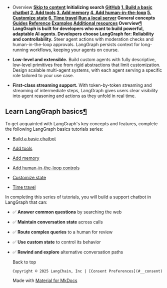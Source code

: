 - Overview **[Skip to content](#overview) Initializing search [GitHub](https://github.com/langchain-ai/langgraph) [1. Build a basic chatbot](../../tutorials/get-started/1-build-basic-chatbot/) [2. Add tools](../../tutorials/get-started/2-add-tools/) [3. Add memory](../../tutorials/get-started/3-add-memory/) [4. Add human-in-the-loop](../../tutorials/get-started/4-human-in-the-loop/) [5. Customize state](../../tutorials/get-started/5-customize-state/) [6. Time travel](../../tutorials/get-started/6-time-travel/) [Run a local server](../../tutorials/langgraph-platform/local-server/) General concepts [Guides](../../guides/) [Reference](../../reference/) [Examples](../../examples/) [Additional resources](../../additional-resources/) [](https://github.com/langchain-ai/langgraph/edit/main/docs/docs/concepts/why-langgraph.md) Overview[¶](#overview) LangGraph is built for developers who want to build powerful, adaptable AI agents. Developers choose LangGraph for: Reliability and controllability.** Steer agent actions with moderation checks and human-in-the-loop approvals. LangGraph persists context for long-running workflows, keeping your agents on course.

- **Low-level and extensible.** Build custom agents with fully descriptive, low-level primitives free from rigid abstractions that limit customization. Design scalable multi-agent systems, with each agent serving a specific role tailored to your use case.

- **First-class streaming support.** With token-by-token streaming and streaming of intermediate steps, LangGraph gives users clear visibility into agent reasoning and actions as they unfold in real time.

## Learn LangGraph basics[¶](#learn-langgraph-basics)

To get acquainted with LangGraph's key concepts and features, complete the following LangGraph basics tutorials series:

- [Build a basic chatbot](../../tutorials/get-started/1-build-basic-chatbot/)

- [Add tools](../../tutorials/get-started/2-add-tools/)

- [Add memory](../../tutorials/get-started/3-add-memory/)

- [Add human-in-the-loop controls](../../tutorials/get-started/4-human-in-the-loop/)

- [Customize state](../../tutorials/get-started/5-customize-state/)

- [Time travel](../../tutorials/get-started/6-time-travel/)

In completing this series of tutorials, you will build a support chatbot in LangGraph that can:

- ✅ **Answer common questions** by searching the web

- ✅ **Maintain conversation state** across calls

- ✅ **Route complex queries** to a human for review

- ✅ **Use custom state** to control its behavior

- ✅ **Rewind and explore** alternative conversation paths

  Back to top

      Copyright © 2025 LangChain, Inc | [Consent Preferences](#__consent)



    Made with
    [Material for MkDocs](https://squidfunk.github.io/mkdocs-material/)

[](https://langchain-ai.github.io/langgraphjs/)
[](https://github.com/langchain-ai/langgraph)
[](https://twitter.com/LangChainAI)